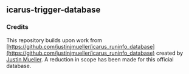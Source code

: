 ## icarus-trigger-database

### Credits
This repository builds upon work from [https://github.com/justinjmueller/icarus_runinfo_database](https://github.com/justinjmueller/icarus_runinfo_database) created by [Justin Mueller](https://github.com/justinjmueller).
A reduction in scope has been made for this official database.
